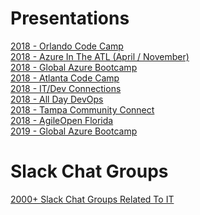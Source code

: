 # Presentations
<a href="https://github.com/imseandavis/Presentations/tree/master/2018/OrlandoCodeCamp">2018 - Orlando Code Camp</a>
<br>
<a href="https://github.com/imseandavis/Presentations/tree/master/2018/AzureInTheATL">2018 - Azure In The ATL (April / November)</a>
<br>
<a href="https://github.com/imseandavis/Presentations/tree/master/2018/GlobalAzureBootcamp">2018 - Global Azure Bootcamp</a>
<br>
<a href="https://github.com/imseandavis/Presentations/tree/master/2018/AtlantaCodeCamp">2018 - Atlanta Code Camp</a>
<br>
<a href="https://github.com/imseandavis/Presentations/tree/master/2018/ITDevConnections">2018 - IT/Dev Connections</a> 
<br>
<a href="https://github.com/imseandavis/Presentations/tree/master/2018/AllDayDevOps">2018 - All Day DevOps</a> 
<br>
<a href="https://github.com/imseandavis/Presentations/tree/master/2018/TampaCommunityConnect">2018 - Tampa Community Connect</a> 
<br>
<a href="https://github.com/imseandavis/Presentations/tree/master/2018/AgileOpenFlorida">2018 - AgileOpen Florida</a> 
<br>
<a href="https://github.com/imseandavis/Presentations/tree/master/2019/GlobalAzureBootcamp">2019 - Global Azure Bootcamp</a> 
<br>
# Slack Chat Groups
[2000+ Slack Chat Groups Related To IT](https://standuply.com/slack-chat-groups)
